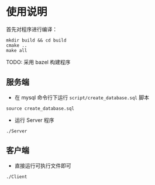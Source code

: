 # 使用说明

首先对程序进行编译：

``` shell
mkdir build && cd build
cmake ..
make all
```

TODO: 采用 bazel 构建程序

## 服务端

- 在 mysql 命令行下运行 `script/create_database.sql` 脚本

``` mysql
source create_database.sql
```
- 运行 Server 程序

``` shell
./Server
```

## 客户端

- 直接运行可执行文件即可

``` shell
./Client
```
